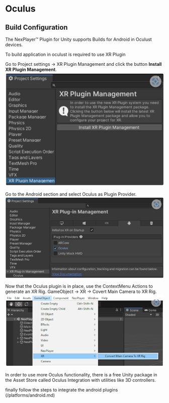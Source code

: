 # Oculus

## Build Configuration
The NexPlayer™ Plugin for Unity supports Builds for Android in Oculust devices.

To build application in oculust is required to use XR Plugin

Go to Project settings → XR Plugin Management and click the button **Install XR Plugin Management**.
![](../assets/platforms/ocu1.png)

Go to the Android section and select Oculus as Plugin Provider.
![](../assets/platforms/ocu2.png)

Now that the Oculus plugin is in place, use the ContextMenu Actions to generate an XR Rig. GameObject → XR → Covert Main Camera to XR Rig.
![](../assets/platforms/ocu3.png)

In order to use more Oculus functionality, there is a free Unity package in the Asset Store called Oculus Integration with utilities like 3D controllers.

finally follow the steps to integrate the android plugins (/platforms/android.md)